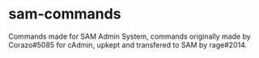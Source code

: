 # sam-commands

Commands made for SAM Admin System, commands originally made by Corazo#5085 for cAdmin, upkept and transfered to SAM by rage#2014.
